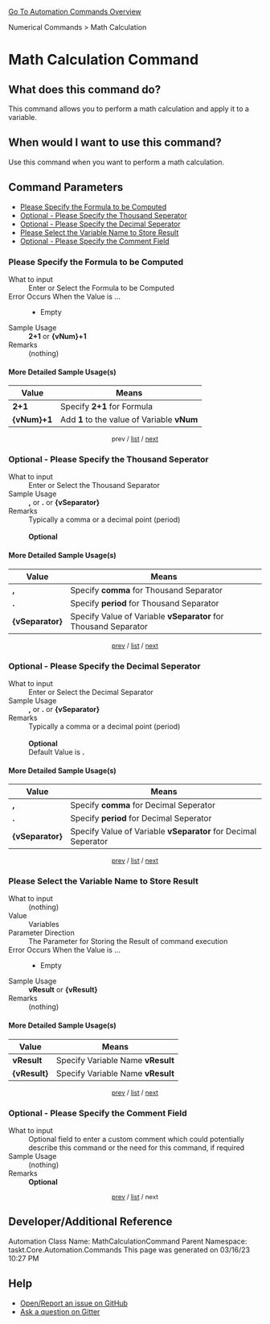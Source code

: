 <!--TITLE: Math Calculation Command -->
<!-- SUBTITLE: a command in the Numerical Commands group. -->
[Go To Automation Commands Overview](/automation-commands.md)


Numerical Commands &gt; Math Calculation


# Math Calculation Command


## What does this command do?
This command allows you to perform a math calculation and apply it to a variable.


## When would I want to use this command?
Use this command when you want to perform a math calculation.


<a id="param_list"></a>
## Command Parameters
- [Please Specify the Formula to be Computed](#param_0)
- [Optional - Please Specify the Thousand Seperator](#param_1)
- [Optional - Please Specify the Decimal Seperator](#param_2)
- [Please Select the Variable Name to Store Result](#param_3)
- [Optional - Please Specify the Comment Field](#param_4)


<a id="param_0"></a>
### Please Specify the Formula to be Computed


<dl>
<dt>What to input</dt><dd>Enter or Select the Formula to be Computed</dd>
<dt>Error Occurs When the Value is ...</dt><dd><ul>
<li>Empty</li>
</ul></dd>
<dt>Sample Usage</dt><dd><strong>2+1</strong> or <strong>{vNum}+1</strong></dd>
<dt>Remarks</dt><dd>(nothing)</dd>
</dl>




#### More Detailed Sample Usage(s)
| Value | Means |
|---|---|
| <strong>2+1</strong> | Specify **2+1** for Formula |
| <strong>{vNum}+1</strong> | Add **1** to the value of Variable **vNum** |


<div style="font-size: 90%; text-align: center">


prev / [list](#param_list) / [next](#param_1)


</div>


<a id="param_1"></a>
### Optional - Please Specify the Thousand Seperator


<dl>
<dt>What to input</dt><dd>Enter or Select the Thousand Separator</dd>
<dt>Sample Usage</dt><dd><strong>,</strong> or <strong>.</strong> or <strong>{vSeparator}</strong></dd>
<dt>Remarks</dt><dd>Typically a comma or a decimal point (period)<br><br>
<strong>Optional</strong><br></dd>
</dl>




#### More Detailed Sample Usage(s)
| Value | Means |
|---|---|
| <strong>,</strong> | Specify **comma** for Thousand Separator |
| <strong>.</strong> | Specify **period** for Thousand Separator |
| <strong>{vSeparator}</strong> | Specify Value of Variable **vSeparator** for Thousand Separator |


<div style="font-size: 90%; text-align: center">


[prev](#param_1) / [list](#param_list) / [next](#param_2)


</div>


<a id="param_2"></a>
### Optional - Please Specify the Decimal Seperator


<dl>
<dt>What to input</dt><dd>Enter or Select the Decimal Separator</dd>
<dt>Sample Usage</dt><dd><strong>,</strong> or <strong>.</strong> or <strong>{vSeparator}</strong></dd>
<dt>Remarks</dt><dd>Typically a comma or a decimal point (period)<br><br>
<strong>Optional</strong><br>Default Value is <strong>.</strong></dd>
</dl>




#### More Detailed Sample Usage(s)
| Value | Means |
|---|---|
| <strong>,</strong> | Specify **comma** for Decimal Seperator |
| <strong>.</strong> | Specify **period** for Decimal Seperator |
| <strong>{vSeparator}</strong> | Specify Value of Variable **vSeparator** for Decimal Seperator |


<div style="font-size: 90%; text-align: center">


[prev](#param_2) / [list](#param_list) / [next](#param_3)


</div>


<a id="param_3"></a>
### Please Select the Variable Name to Store Result


<dl>
<dt>What to input</dt><dd>(nothing)</dd>
<dt>Value</dt><dd>Variables</dd>
<dt>Parameter Direction</dt><dd>The Parameter for Storing the Result of command execution</dd>
<dt>Error Occurs When the Value is ...</dt><dd><ul>
<li>Empty</li>
</ul></dd>
<dt>Sample Usage</dt><dd><strong>vResult</strong> or <strong>{vResult}</strong></dd>
<dt>Remarks</dt><dd>(nothing)</dd>
</dl>




#### More Detailed Sample Usage(s)
| Value | Means |
|---|---|
| <strong>vResult</strong> | Specify Variable Name **vResult** |
| <strong>{vResult}</strong> | Specify Variable Name **vResult** |


<div style="font-size: 90%; text-align: center">


[prev](#param_3) / [list](#param_list) / [next](#param_4)


</div>


<a id="param_4"></a>
### Optional - Please Specify the Comment Field


<dl>
<dt>What to input</dt><dd>Optional field to enter a custom comment which could potentially describe this command or the need for this command, if required</dd>
<dt>Sample Usage</dt><dd>(nothing)</dd>
<dt>Remarks</dt><dd><strong>Optional</strong><br></dd>
</dl>




<div style="font-size: 90%; text-align: center">


[prev](#param_4) / [list](#param_list) / next


</div>


## Developer/Additional Reference
Automation Class Name: MathCalculationCommand
Parent Namespace: taskt.Core.Automation.Commands
This page was generated on 03/16/23 10:27 PM


## Help
- [Open/Report an issue on GitHub](https://github.com/rcktrncn/taskt/issues/new)
- [Ask a question on Gitter](https://gitter.im/taskt-rpa/Lobby)
